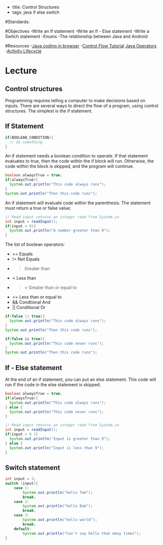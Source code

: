 - title: Control Structures
- tags: java if else switch

#Standards:

#Objectives
-Write an If statement
-Write an If - Else statement
-Write a Switch statement
-Enums
-The relationship between Java and Android

#Resources
-[Java coding in browser](https://repl.it/languages/java)
-[Control Flow Tutorial](https://docs.oracle.com/javase/tutorial/java/nutsandbolts/flow.html)
[Java Operators](https://docs.oracle.com/javase/tutorial/java/nutsandbolts/opsummary.html)
-[Activity Lifecycle](https://developer.android.com/training/basics/activity-lifecycle/starting.html)

# Lecture

## Control structures
Programming requires telling a computer to make decisions based on inputs. There
are several ways to direct the flow of a program, using control structures. The
simplest is the if statement.

## If Statement
```java
if(BOOLEAN_CONDITION){
  // do something
}
```
An if statement needs a boolean condition to operate. If that statement
evaluates to true, then the code within the if block will run. Otherwise, the
code within the block is skipped, and the program will continue.

```java
boolean alwaysTrue = true;
if(alwaysTrue){
  System.out.println("This code always runs");
}
System.out.println("Then this code runs");
```

An if statement will evaluate code within the parenthesis. The statement must
return a true or false value;

```java
// Read input returns an integer read from System.in
int input = readInput();
if(input > 9){
  System.out.println("A number greater than 9");
}
```
The list of boolean operators:
- == Equals
- != Not Equals
- > Greater than
- < Less than
- >= Greater than or equal to
- <= Less than or equal to
- && Condtional And
- || Conditional Or

```java
if(false || true){
  System.out.println("This code always runs");
}
System.out.println("Then this code runs");
```

```java
if(false && true){
  System.out.println("This code never runs");
}
System.out.println("Then this code runs");
```

## If - Else statement
At the end of an if statement, you can put an else statement. This code will
run if the code in the else statement is skipped.

```java
boolean alwaysTrue = true;
if(alwaysTrue){
  System.out.println("This code always runs");
} else {
  System.out.println("This code never runs");
}
```

```java
// Read input returns an integer read from System.in
int input = readInput();
if(input > 9 ){
  System.out.println("Input is greater than 9");
} else {
  System.out.println("Input is less than 9");
}
```

## Switch statement
```java
int input = 5;
switch (input){
	case 1:
		System.out.println("hello Tom");
		break;
	case 2:
		System.out.println("hello Bob");
		break;
	case 3:
		System.out.println("hello world");
		break;
	default:
		System.out.println("Can't say hello that many times");
}
```
